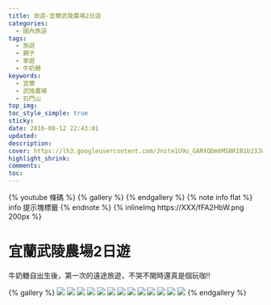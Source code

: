 ```yaml
---
title: 旅遊-宜蘭武陵農場2日遊
categories:
  - 國內旅遊
tags:
  - 旅遊
  - 親子
  - 家庭
  - 牛奶糖
keywords:
  - 宜蘭
  - 武陵農場
  - 石門山
top_img:
toc_style_simple: true
sticky: 
date: 2016-08-12 22:43:01
updated:
description:
cover: https://lh3.googleusercontent.com/Jnite1U9o_GARXQDm6MSBRIB1b23JWd1qiNCkm13534o_2L_I5e1VxEHqilkb_DT5XJHNz6IN83oARsx228sXIqaq4XWGvdi1X__b1D_oWSx5ZQUQdSlrzUz2CPTUu8yhypADfZ5PEE=w1920-h1080
highlight_shrink:
comments:
toc:
---
```


{% youtube 條碼 %}
{% gallery %}
{% endgallery %}
{% note info flat %}
info 提示塊標籤
{% endnote %}
{% inlineImg https://XXX/fFA2HbW.png 200px %}

# 宜蘭武陵農場2日遊

牛奶糖自出生後，第一次的遠途旅遊，不哭不閙時還真是個玩咖!!

{% gallery %}
![](https://lh3.googleusercontent.com/9uA2I-p35YB2f7mfDlEZ4G13Ar5RwGT0_VJm1bJQn_4R54EalOme-1DmdkEEP7e5OGhPNI8qbsNrzIbuI--n33L7epUbTxl4tzNdoQOnleyMRPA4rGNJqykeEyWpLhuL1rmYaSRI1Nc=w1920-h1080)
![](https://lh3.googleusercontent.com/29GDL7TcPtMxleLho2p_by6ts_B3tZUEjyVCEIWDQaI5Agm7Xr6ozQ62kOTzgkPzvIH-zowF7F7isHqB4_Jl4x7zIlkSiPya2liD6dejYqi-QGE0iAnUkaMQPAfPyh8biNnNji7qTVo=w1920-h1080)
![](https://lh3.googleusercontent.com/ZZoqvKlMxnMNkarpSrIsATRqvGx3WyPAj4k647lgZnOU-wJ2dR158xaP6mOLNM89njEDZWVJ5SDe3yjlBsLT_xv35rwV0DHirXhaswl6wZbjCCX2J9WQeLGR_h6o_tRPNSE95byV7hY=w1920-h1080)
![](https://lh3.googleusercontent.com/Kzwx0q4Jq6JhVrhPUjuiglfBi6KxYkXBxI2B1huxDOaCldBjY1hZS6vCjK5Hnzcvx-wmMS-LKKk8jsZD-TSZggadGi0oAi153IhJpvHpXByij080OrMIwJDA2UeOec5KBRJF78AJLrA=w1920-h1080)
![](https://lh3.googleusercontent.com/A5ad9_PTi6S5knSeMUQyoe9IhjrJRAAkibVcRBvcrArO4kKaU7f3qYuoIDcNJXaITKY9mFz30-OYfDQyYyUSQ4-7yAoMffs3HjEG_9RNoXIJwHTO1OZWAkYjiyGX_fRShl47q60XeuA=w1920-h1080)
![](https://lh3.googleusercontent.com/Luq43geRTppXxNQHzQuA526BHDPcgYy_WxeGq1GXaevGggK0VLVTuUNwzTPvbwpkMNRdWE-_K30yR5ELKayCRjRHFY7f_axmzvy_dY1To47hXYJv4YPQvoC9ulAIYadiWu4JCdPyOJM=w1920-h1080)
![](https://lh3.googleusercontent.com/LA-Z9we1-64SEBiW5xJzO1u9Y9mfFSeD1OqBPkVDbdWf99V_cHnJ8OQPb2cxScCXZGBguWuYcxh_fuAyIyisSmMUPtMXsc79ERXO8wVhObh4Sy_LMcsxxDZpJI6tFZX1TypzQujES7E=w1920-h1080)
![](https://lh3.googleusercontent.com/tr85-HQGCzovYOk6c2_clXSNCamU3L08NOF5JtUKde2cYnkn2H9GIbqmPav4rRQCLN94oAZiMZD_KqmX3xsn45447Mq0xRR1OG0byVLtrAhpib0zmohZYtPLr2xO5Leilxubgbfn0CM=w1920-h1080)
![](https://lh3.googleusercontent.com/wN6mIBXuE-0e4edjdtPL7VDmIN8bDoQ4Z5FALjGFF2xh6nQ8I1N2F9cDqrBeZQkMp0RY4cUQfZLiFmSSZr_Fxj1IK9FPejnFHTJsw5XJlssjjvrAP8fPQcqGFhZw-EoC18TddBegp4E=w1920-h1080)
![](https://lh3.googleusercontent.com/VZ_UylRgKJxDjWYP_0bLo6TxLKnmRPNHZyALZH3iuNMvcUr4gT8DEIUobUP1O7omeKDPAaT93lv35A-tnheXr_c9-LCGNLMv6kSSDX0hKDPCw5oxBdUQVKyomsLSOjLkMv7f9dEJnqk=w1920-h1080)
![](https://lh3.googleusercontent.com/yvdLo6PBE7XwjJtZigLNuIv2XuhrXXnCiL31tF_SUUOUrq0XWe2hKOAJVcLjhWjS9xyeQOvJdpfvBPRFNQnH_pfOH1mZm81KIACE6lInpKJ5I534vgkwYxHZBY8DXCI1stWINHOoWS4=w1920-h1080)
![](https://lh3.googleusercontent.com/Jnite1U9o_GARXQDm6MSBRIB1b23JWd1qiNCkm13534o_2L_I5e1VxEHqilkb_DT5XJHNz6IN83oARsx228sXIqaq4XWGvdi1X__b1D_oWSx5ZQUQdSlrzUz2CPTUu8yhypADfZ5PEE=w1920-h1080)
![](https://lh3.googleusercontent.com/lwSiMeuGwLRwEVLRgirbz-q4xeZiaIfX3PgSdTRxgWLII2T9aB6R7RRaSoGgii6K2njbOXorXmRVpyb7bRzp1oHcQFj8czHbURlxcFSoD49iCCxVe-3ri79MoMVv5ucZ5tshlS8ip0c=w1920-h1080)
{% endgallery %}
